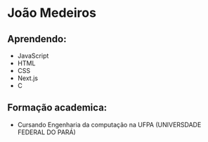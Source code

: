 # João Medeiros
## Aprendendo:
- JavaScript
- HTML
- CSS
- Next.js
- C
## Formação academica:
- Cursando Engenharia da computação na UFPA (UNIVERSDADE FEDERAL DO PARÁ)


<!---
Medeiros20/Medeiros20 is a ✨ special ✨ repository because its `README.md` (this file) appears on your GitHub profile.
You can click the Preview link to take a look at your changes.
--->
